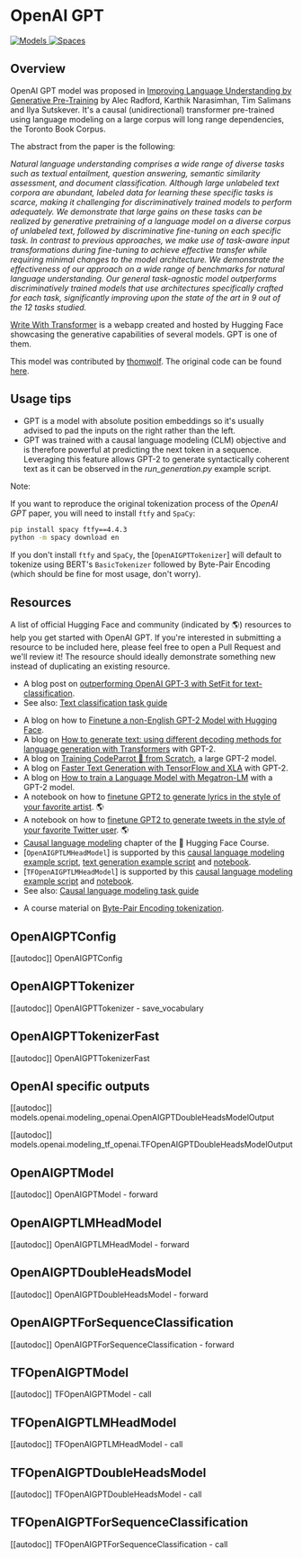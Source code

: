 <!--Copyright 2020 The HuggingFace Team. All rights reserved.

Licensed under the Apache License, Version 2.0 (the "License"); you may not use this file except in compliance with
the License. You may obtain a copy of the License at

http://www.apache.org/licenses/LICENSE-2.0

Unless required by applicable law or agreed to in writing, software distributed under the License is distributed on
an "AS IS" BASIS, WITHOUT WARRANTIES OR CONDITIONS OF ANY KIND, either express or implied. See the License for the
specific language governing permissions and limitations under the License.

⚠️ Note that this file is in Markdown but contain specific syntax for our doc-builder (similar to MDX) that may not be
rendered properly in your Markdown viewer.

-->

# OpenAI GPT

<div class="flex flex-wrap space-x-1">
<a href="https://hf-mirror.com/models?filter=openai-gpt">
<img alt="Models" src="https://img.shields.io/badge/All_model_pages-openai--gpt-blueviolet">
</a>
<a href="https://hf-mirror.com/spaces/docs-demos/openai-gpt">
<img alt="Spaces" src="https://img.shields.io/badge/%F0%9F%A4%97%20Hugging%20Face-Spaces-blue">
</a>
</div>

## Overview

OpenAI GPT model was proposed in [Improving Language Understanding by Generative Pre-Training](https://s3-us-west-2.amazonaws.com/openai-assets/research-covers/language-unsupervised/language_understanding_paper.pdf)
by Alec Radford, Karthik Narasimhan, Tim Salimans and Ilya Sutskever. It's a causal (unidirectional) transformer
pre-trained using language modeling on a large corpus will long range dependencies, the Toronto Book Corpus.

The abstract from the paper is the following:

*Natural language understanding comprises a wide range of diverse tasks such as textual entailment, question answering,
semantic similarity assessment, and document classification. Although large unlabeled text corpora are abundant,
labeled data for learning these specific tasks is scarce, making it challenging for discriminatively trained models to
perform adequately. We demonstrate that large gains on these tasks can be realized by generative pretraining of a
language model on a diverse corpus of unlabeled text, followed by discriminative fine-tuning on each specific task. In
contrast to previous approaches, we make use of task-aware input transformations during fine-tuning to achieve
effective transfer while requiring minimal changes to the model architecture. We demonstrate the effectiveness of our
approach on a wide range of benchmarks for natural language understanding. Our general task-agnostic model outperforms
discriminatively trained models that use architectures specifically crafted for each task, significantly improving upon
the state of the art in 9 out of the 12 tasks studied.*

[Write With Transformer](https://transformer.hf-mirror.com/doc/gpt) is a webapp created and hosted by Hugging Face
showcasing the generative capabilities of several models. GPT is one of them.

This model was contributed by [thomwolf](https://hf-mirror.com/thomwolf). The original code can be found [here](https://github.com/openai/finetune-transformer-lm).

## Usage tips

- GPT is a model with absolute position embeddings so it's usually advised to pad the inputs on the right rather than
  the left.
- GPT was trained with a causal language modeling (CLM) objective and is therefore powerful at predicting the next
  token in a sequence. Leveraging this feature allows GPT-2 to generate syntactically coherent text as it can be
  observed in the *run_generation.py* example script.


Note:

If you want to reproduce the original tokenization process of the *OpenAI GPT* paper, you will need to install `ftfy`
and `SpaCy`:

```bash
pip install spacy ftfy==4.4.3
python -m spacy download en
```

If you don't install `ftfy` and `SpaCy`, the [`OpenAIGPTTokenizer`] will default to tokenize
using BERT's `BasicTokenizer` followed by Byte-Pair Encoding (which should be fine for most usage, don't worry).

## Resources

A list of official Hugging Face and community (indicated by 🌎) resources to help you get started with OpenAI GPT. If you're interested in submitting a resource to be included here, please feel free to open a Pull Request and we'll review it! The resource should ideally demonstrate something new instead of duplicating an existing resource.

<PipelineTag pipeline="text-classification"/>

- A blog post on [outperforming OpenAI GPT-3 with SetFit for text-classification](https://www.philschmid.de/getting-started-setfit).
- See also: [Text classification task guide](../tasks/sequence_classification)

<PipelineTag pipeline="text-generation"/>

- A blog on how to [Finetune a non-English GPT-2 Model with Hugging Face](https://www.philschmid.de/fine-tune-a-non-english-gpt-2-model-with-huggingface).
- A blog on [How to generate text: using different decoding methods for language generation with Transformers](https://hf-mirror.com/blog/how-to-generate) with GPT-2.
- A blog on [Training CodeParrot 🦜 from Scratch](https://hf-mirror.com/blog/codeparrot), a large GPT-2 model.
- A blog on [Faster Text Generation with TensorFlow and XLA](https://hf-mirror.com/blog/tf-xla-generate) with GPT-2.
- A blog on [How to train a Language Model with Megatron-LM](https://hf-mirror.com/blog/megatron-training) with a GPT-2 model.
- A notebook on how to [finetune GPT2 to generate lyrics in the style of your favorite artist](https://colab.research.google.com/github/AlekseyKorshuk/huggingartists/blob/master/huggingartists-demo.ipynb). 🌎
- A notebook on how to [finetune GPT2 to generate tweets in the style of your favorite Twitter user](https://colab.research.google.com/github/borisdayma/huggingtweets/blob/master/huggingtweets-demo.ipynb). 🌎
- [Causal language modeling](https://hf-mirror.com/course/en/chapter7/6?fw=pt#training-a-causal-language-model-from-scratch) chapter of the 🤗 Hugging Face Course.
- [`OpenAIGPTLMHeadModel`] is supported by this [causal language modeling example script](https://github.com/huggingface/transformers/tree/main/examples/pytorch/language-modeling#gpt-2gpt-and-causal-language-modeling), [text generation example script](https://github.com/huggingface/transformers/blob/main/examples/pytorch/text-generation/run_generation.py) and [notebook](https://colab.research.google.com/github/huggingface/notebooks/blob/main/examples/language_modeling.ipynb).
- [`TFOpenAIGPTLMHeadModel`] is supported by this [causal language modeling example script](https://github.com/huggingface/transformers/tree/main/examples/tensorflow/language-modeling#run_clmpy) and [notebook](https://colab.research.google.com/github/huggingface/notebooks/blob/main/examples/language_modeling-tf.ipynb).
- See also: [Causal language modeling task guide](../tasks/language_modeling)

<PipelineTag pipeline="token-classification"/>

- A course material on [Byte-Pair Encoding tokenization](https://hf-mirror.com/course/en/chapter6/5).

## OpenAIGPTConfig

[[autodoc]] OpenAIGPTConfig

## OpenAIGPTTokenizer

[[autodoc]] OpenAIGPTTokenizer
    - save_vocabulary

## OpenAIGPTTokenizerFast

[[autodoc]] OpenAIGPTTokenizerFast

## OpenAI specific outputs

[[autodoc]] models.openai.modeling_openai.OpenAIGPTDoubleHeadsModelOutput

[[autodoc]] models.openai.modeling_tf_openai.TFOpenAIGPTDoubleHeadsModelOutput

<frameworkcontent>
<pt>

## OpenAIGPTModel

[[autodoc]] OpenAIGPTModel
    - forward

## OpenAIGPTLMHeadModel

[[autodoc]] OpenAIGPTLMHeadModel
    - forward

## OpenAIGPTDoubleHeadsModel

[[autodoc]] OpenAIGPTDoubleHeadsModel
    - forward

## OpenAIGPTForSequenceClassification

[[autodoc]] OpenAIGPTForSequenceClassification
    - forward

</pt>
<tf>

## TFOpenAIGPTModel

[[autodoc]] TFOpenAIGPTModel
    - call

## TFOpenAIGPTLMHeadModel

[[autodoc]] TFOpenAIGPTLMHeadModel
    - call

## TFOpenAIGPTDoubleHeadsModel

[[autodoc]] TFOpenAIGPTDoubleHeadsModel
    - call

## TFOpenAIGPTForSequenceClassification

[[autodoc]] TFOpenAIGPTForSequenceClassification
    - call

</tf>
</frameworkcontent>
